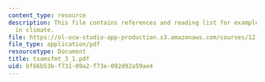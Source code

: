 ```yaml
---
content_type: resource
description: This file contains references and reading list for examples of applications
  in climate.
file: https://ol-ocw-studio-app-production.s3.amazonaws.com/courses/12-864-inference-from-data-and-models-spring-2005/bf66b53bf73109a2f73e092d92a59ae4_tsamsfmt_3_1.pdf
file_type: application/pdf
resourcetype: Document
title: tsamsfmt_3_1.pdf
uid: bf66b53b-f731-09a2-f73e-092d92a59ae4
---
```

